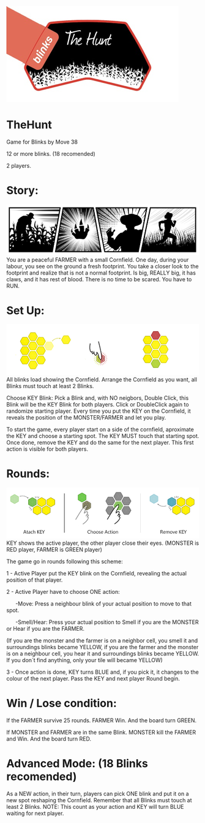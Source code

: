 ![TheHuntBanner](/images/thehuntbanner2.jpg) 

# TheHunt
Game for Blinks by Move 38

12 or more blinks. (18 recomended)

2 players.

# Story:
![TheHuntComic](/images/comic1.jpg)
You are a peaceful FARMER with a small Cornfield.
One day, during your labour, you see on the ground a fresh footprint.
You take a closer look to the footprint and realize that is not a normal footprint.
Is big, REALLY big, it has claws, and it has rest of blood.
There is no time to be scared. You have to RUN.

# Set Up:
![TheHuntInstruction1](/images/instruction1.jpg)
All blinks load showing the Cornfield.
Arrange the Cornfield as you want, all Blinks must touch at least 2 Blinks.

Choose KEY Blink: Pick a Blink and, with NO neigbors, Double Click, this Blink will be the KEY Blink for both players.
Click or DoubleClick again to randomize starting player.
Every time you put the KEY on the Cornfield, it reveals the position of the MONSTER/FARMER and let you play.

To start the game, every player start on a side of the cornfield, aproximate the KEY and choose a starting spot. The KEY MUST touch that starting spot.
Once done, remove the KEY and do the same for the next player.
This first action is visible for both players.

# Rounds:
![TheHuntInstruction2](/images/instruction2.jpg)
KEY shows the active player, the other player close their eyes. (MONSTER is RED player, FARMER is GREEN player)

The game go in rounds following this scheme:

1 - Active Player put the KEY blink on the Cornfield, revealing the actual position of that player. 

2 - Active Player have to choose ONE action:

&nbsp;&nbsp;&nbsp;&nbsp;&nbsp;&nbsp;-Move: Press a neighbour blink of your actual position to move to that spot.
      
&nbsp;&nbsp;&nbsp;&nbsp;&nbsp;&nbsp;-Smell/Hear: Press your actual position to Smell if you are the MONSTER or Hear if you are the FARMER. 

(If you are the monster and the farmer is on a neighbor cell, you smell it and surroundings blinks became YELLOW, if you are the farmer and the monster is on a neighbour cell, you hear it and surroundings blinks became YELLOW. If you don´t find anything, only your tile will became YELLOW)
      
3 - Once action is done, KEY turns BLUE and, if you pick it, it changes to the colour of the next player. Pass the KEY and next player Round begin.

# Win / Lose condition:

If the FARMER survive 25 rounds. FARMER Win. And the board turn GREEN.

If MONSTER and FARMER are in the same Blink. MONSTER kill the FARMER and Win. And the board turn RED.

# Advanced Mode: (18 Blinks recomended)

As a NEW action, in their turn, players can pick ONE blink and put it on a new spot reshaping the Cornfield.
Remember that all Blinks must touch at least 2 Blinks.
NOTE: This count as your action and KEY will turn BLUE waiting for next player.
